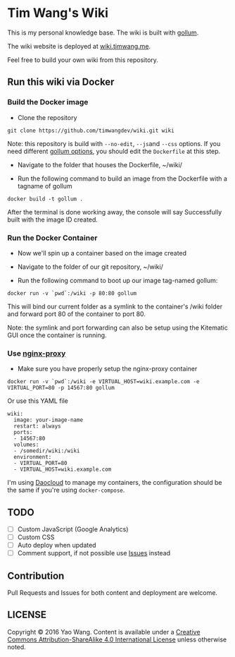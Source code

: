 # Tim Wang's Wiki

This is my personal knowledge base. The wiki is built with [gollum](https://github.com/gollum/gollum).

The wiki website is deployed at [wiki.timwang.me](http://wiki.timwang.me).

Feel free to build your own wiki from this repository.

## Run this wiki via Docker

### Build the Docker image

* Clone the repository

```
git clone https://github.com/timwangdev/wiki.git wiki
```

Note: this repository is build with `--no-edit`, `--js`and `--css` options. If you need different [gollum options](https://github.com/gollum/gollum#running), you should edit the `Dockerfile` at this step.

* Navigate to the folder that houses the Dockerfile, ~/wiki/

* Run the following command to build an image from the Dockerfile with a tagname of gollum

```
docker build -t gollum .
```

After the terminal is done working away, the console will say Successfully built with the image ID created.

### Run the Docker Container

* Now we'll spin up a container based on the image created

* Navigate to the folder of our git repository, ~/wiki/

* Run the following command to boot up our image tag-named gollum:

```
docker run -v `pwd`:/wiki -p 80:80 gollum
```

This will bind our current folder as a symlink to the container's /wiki folder and forward port 80 of the container to port 80. 

Note: the symlink and port forwarding can also be setup using the Kitematic GUI once the container is running.

### Use [nginx-proxy](https://github.com/jwilder/nginx-proxy)

* Make sure you have properly setup the nginx-proxy container

```
docker run -v `pwd`:/wiki -e VIRTUAL_HOST=wiki.example.com -e VIRTUAL_PORT=80 -p 14567:80 gollum
```

Or use this YAML file

```
wiki:
  image: your-image-name
  restart: always
  ports:
  - 14567:80
  volumes:
  - /somedir/wiki:/wiki
  environment:
  - VIRTUAL_PORT=80
  - VIRTUAL_HOST=wiki.example.com
```

I'm using [Daocloud](http://www.daocloud.io/) to manage my containers, the configuration should be the same if you're using `docker-compose`.

## TODO

- [ ] Custom JavaScript (Google Analytics)
- [ ] Custom CSS
- [ ] Auto deploy when updated
- [ ] Comment support, if not possible use [Issues](https://github.com/timwangdev/wiki/issues) instead

## Contribution

Pull Requests and Issues for both content and deployment are welcome.

## LICENSE

Copyright © 2016 Yao Wang. Content is available under a [Creative Commons Attribution-ShareAlike 4.0 International License](http://creativecommons.org/licenses/by-sa/4.0/) unless otherwise noted.